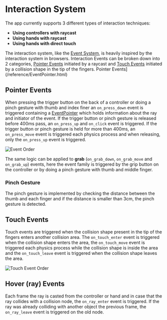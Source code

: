 # Interaction System

The app currently supports 3 different types of interaction techniques:

- **Using controllers with raycast**
- **Using hands with raycast**
- **Using hands with direct touch**

The interaction system, like the [Event System](/development/event-system.html), is heavily inspired by the interaction system in browsers. Interaction Events can be broken down into 2 categories, [Pointer Events](/reference/EventPointer.html) initiated by a raycast and [Touch Events](/reference/TouchEvent.html) initiated by a collision shape in the tip of the fingers. Pointer Events](/reference/EventPointer.html)

## Pointer Events

When pressing the trigger button on the back of a controller or doing a pinch gesture with thumb and index finer an `on_press_down` event is triggered containing a [EventPointer](/reference/EventPointer.html) which holds information about the ray and initiator of the event. If the trigger button or pinch gesture is released before 400ms pass, an `on_press_up` and `on_click` event is triggered. If the trigger button or pinch gesture is held for more than 400ms, an `on_press_move` event is triggered each physics process and when releasing, only the `on_press_up` event is triggered.

![Event Order](/img/event-order.svg)

The same logic can be applied to **grab** (`on_grab_down`, `on_grab_move` and `on_grab_up`) events, here the event family is triggered by the grip button on the controller or by doing a pinch gesture with thumb and middle finger.

### Pinch Gesture

The pinch gesture is implemented by checking the distance between the thumb and each finger and if the distance is smaller than 3cm, the pinch gesture is detected.

## Touch Events

Touch events are triggered when the collision shape present in the tip of the fingers enters another collision area. The `on_touch_enter` event is triggered when the collision shape enters the area, the `on_touch_move` event is triggered each physics process while the collision shape is inside the area and the `on_touch_leave` event is triggered when the collision shape leaves the area.

![Touch Event Order](/img/touch-event.svg)

## Hover (ray) Events

Each frame the ray is casted from the controller or hand and in case that the ray collides with a collision node, the `on_ray_enter` event is triggered. If the ray was already colliding with another object the previous frame, the `on_ray_leave` event is triggered on the old node.